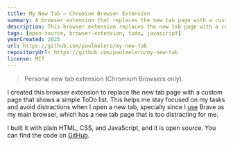 ```yaml
---
title: My New Tab — Chromium Browser Extension
summary: A browser extension that replaces the new tab page with a custom page that shows a simple ToDo list.
description: This browser extension replaces the new tab page with a custom page that shows a simple ToDo list. It is built with plain HTML, CSS, and JavaScript, and it is open source.
tags: [open-source, browser-extension, todo, javascript]
yearCreated: 2025
url: https://github.com/paulmelero/my-new-tab
repositoryUrl: https://github.com/paulmelero/my-new-tab
license: MIT
---
```


> Personal new tab extension (Chromium Browsers only).

I created this browser extension to replace the new tab page with a custom page that shows a simple ToDo list. This helps me stay focused on my tasks and avoid distractions when I open a new tab, specially since I [use](https://graficos.net/slashes/uses) Brave as my main browser, which has a new tab page that is too distracting for me.

I built it with plain HTML, CSS, and JavaScript, and it is open source. You can find the code on [GitHub](https://github.com/paulmelero/my-new-tab).
